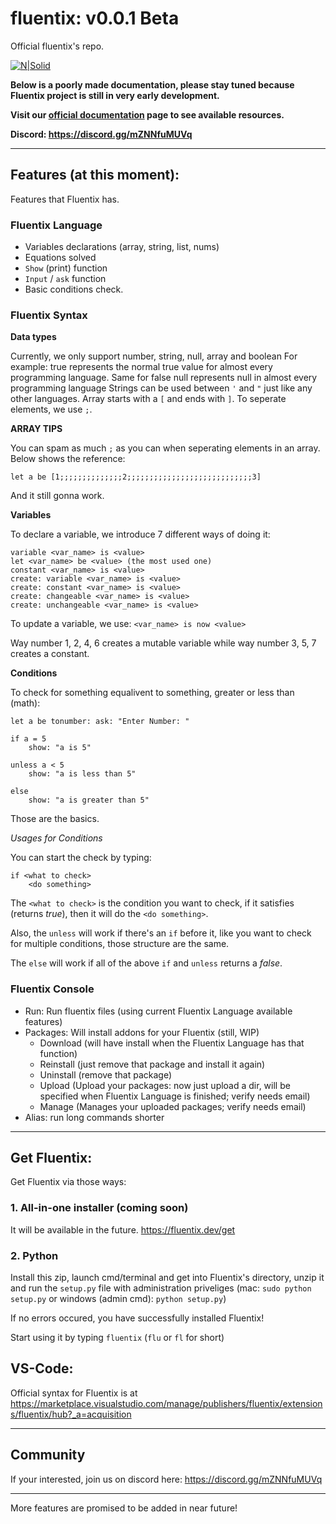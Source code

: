 # fluentix: v0.0.1 Beta

Official fluentix's repo.

[![N|Solid](https://cdn.prod.website-files.com/674856bff10105193a1e4dd4/6748583d409715928ff42120_fluentix-white.png)](https://fluentix.dev)

**Below is a poorly made documentation, please stay tuned because Fluentix project is still in very early development.**

**Visit our [official documentation](https://docs.fluentix.dev) page to see available resources.**

**Discord: https://discord.gg/mZNNfuMUVq**

---

## Features (at this moment):

Features that Fluentix has.

### Fluentix Language

- Variables declarations (array, string, list, nums)
- Equations solved
- `Show` (print) function
- `Input` / `ask` function
- Basic conditions check.

### Fluentix Syntax

**Data types**

Currently, we only support number, string, null, array and boolean
For example: true represents the normal true value for almost every programming language. Same for false
null represents null in almost every programming language
Strings can be used between `'` and `"` just like any other languages.
Array starts with a `[` and ends with `]`. To seperate elements, we use `;`.

**ARRAY TIPS**

You can spam as much `;` as you can when seperating elements in an array. Below shows the reference:

```
let a be [1;;;;;;;;;;;;;;2;;;;;;;;;;;;;;;;;;;;;;;;;;;;3]
```

And it still gonna work.

**Variables**

To declare a variable, we introduce 7 different ways of doing it:

```
variable <var_name> is <value>
let <var_name> be <value> (the most used one)
constant <var_name> is <value>
create: variable <var_name> is <value>
create: constant <var_name> is <value>
create: changeable <var_name> is <value>
create: unchangeable <var_name> is <value>
```
To update a variable, we use: `<var_name> is now <value>`

Way number 1, 2, 4, 6 creates a mutable variable while way number 3, 5, 7 creates a constant.

**Conditions**

To check for something equalivent to something, greater or less than (math):

```
let a be tonumber: ask: "Enter Number: "

if a = 5
    show: "a is 5"

unless a < 5
    show: "a is less than 5"

else
    show: "a is greater than 5"
```

Those are the basics.

*Usages for Conditions*

You can start the check by typing:

```
if <what to check>
    <do something>
```

The `<what to check>` is the condition you want to check, if it satisfies (returns *true*), then it will do the `<do something>`.

Also, the `unless` will work if there's an `if` before it, like you want to check for multiple conditions, those structure are the same.

The `else` will work if all of the above `if` and `unless` returns a *false*.



### Fluentix Console

- Run: Run fluentix files (using current Fluentix Language available features)
- Packages: Will install addons for your Fluentix (still, WIP)
  + Download (will have install when the Fluentix Language has that function)
  + Reinstall (just remove that package and install it again)
  + Uninstall (remove that package)
  + Upload (Upload your packages: now just upload a dir, will be specified when Fluentix Language is finished; verify needs email)
  + Manage (Manages your uploaded packages; verify needs email)
- Alias: run long commands shorter

---

## Get Fluentix:

Get Fluentix via those ways:

### 1. All-in-one installer (coming soon)

It will be available in the future. https://fluentix.dev/get

### 2. Python

Install this zip, launch cmd/terminal and get into Fluentix's directory, unzip it and run the `setup.py` file with administration priveliges (mac: `sudo python setup.py` or windows (admin cmd): `python setup.py`)

If no errors occured, you have successfully installed Fluentix!

Start using it by typing `fluentix` (`flu` or `fl` for short)

## VS-Code:

Official syntax for Fluentix is at https://marketplace.visualstudio.com/manage/publishers/fluentix/extensions/fluentix/hub?_a=acquisition

---

## Community

If your interested, join us on discord here: https://discord.gg/mZNNfuMUVq

---

More features are promised to be added in near future!
